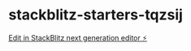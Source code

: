 # stackblitz-starters-tqzsij

[Edit in StackBlitz next generation editor ⚡️](https://stackblitz.com/~/github.com/miegli/stackblitz-starters-tqzsij)
